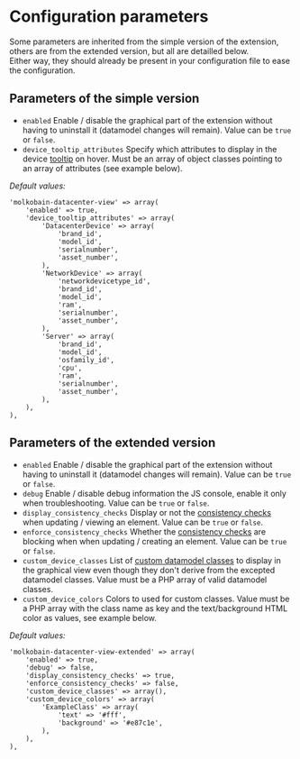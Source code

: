 # Configuration parameters

Some parameters are inherited from the simple version of the extension, others are from the extended version, but all are detailled below. \
Either way, they should already be present in your configuration file to ease the configuration.

## Parameters of the simple version
  * `enabled` Enable / disable the graphical part of the extension without having to uninstall it (datamodel changes will remain). Value can be `true` or `false`.
  * `device_tooltip_attributes` Specify which attributes to display in the device [tooltip](../features/graphical-tab-overview.md) on hover. Must be an array of object classes pointing to an array of attributes (see example below).

*Default values:*
```
'molkobain-datacenter-view' => array(
    'enabled' => true,
    'device_tooltip_attributes' => array(
        'DatacenterDevice' => array(
            'brand_id',
            'model_id',
            'serialnumber',
            'asset_number',
        ),
        'NetworkDevice' => array(
            'networkdevicetype_id',
            'brand_id',
            'model_id',
            'ram',
            'serialnumber',
            'asset_number',
        ),
        'Server' => array(
            'brand_id',
            'model_id',
            'osfamily_id',
            'cpu',
            'ram',
            'serialnumber',
            'asset_number',
        ),
    ),
),
```

## Parameters of the extended version
  * `enabled` Enable / disable the graphical part of the extension without having to uninstall it (datamodel changes will remain). Value can be `true` or `false`.
  * `debug` Enable / disable debug information the JS console, enable it only when troubleshooting. Value can be `true` or `false`.
  * `display_consistency_checks` Display or not the [consistency checks](../features/consistency-checks.md) when updating / viewing an element. Value can be `true` or `false`.
  * `enforce_consistency_checks` Whether the [consistency checks](../features/consistency-checks.md) are blocking when when updating / creating an element. Value can be `true` or `false`.
  * `custom_device_classes` List of [custom datamodel classes](docs/tutorials/custom-datamodel-classes.md) to display in the graphical view even though they don't derive from the excepted datamodel classes. Value must be a PHP array of valid datamodel classes. 
  * `custom_device_colors` Colors to used for custom classes. Value must be a PHP array with the class name as key and the text/background HTML color as values, see example below.

*Default values:*
```
'molkobain-datacenter-view-extended' => array(
    'enabled' => true,
    'debug' => false,
    'display_consistency_checks' => true,
    'enforce_consistency_checks' => false,
    'custom_device_classes' => array(),
    'custom_device_colors' => array(
        'ExampleClass' => array(
            'text' => '#fff',
            'background' => '#e87c1e',
        ),
    ),
),
```